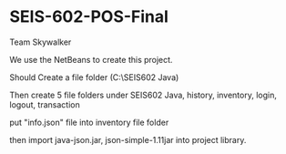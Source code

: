 # SEIS-602-POS-Final
Team Skywalker

We use the NetBeans to create this project.

Should Create a file folder (C:\SEIS602 Java\)

Then create 5 file folders under SEIS602 Java, history, inventory, login, logout, transaction

put "info.json" file into inventory file folder

then import java-json.jar, json-simple-1.11jar into project library.
